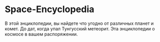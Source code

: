 # Space-Encyclopedia
В этой энциклопедии, вы найдете что угодно от различных планет и комет. До дат, когда упал Тунгусский метеорит. Эта энциклопедии о космосе в вашем распоряжении. 
